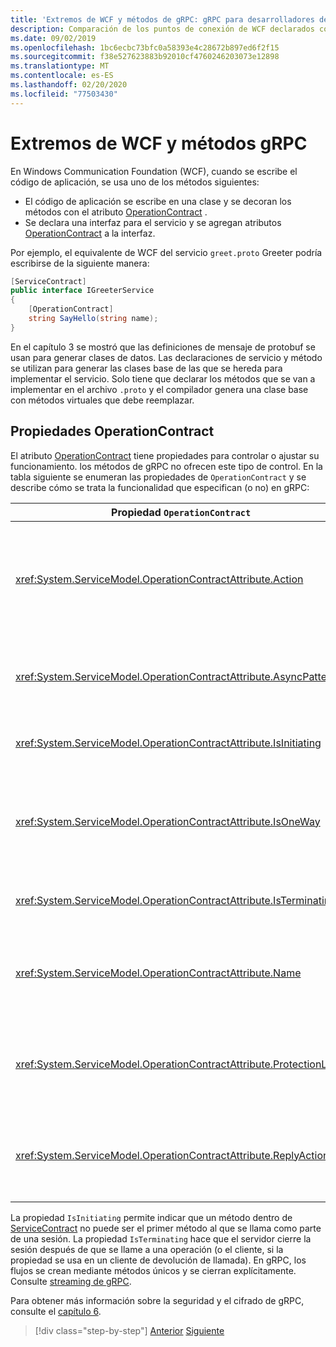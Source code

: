 ```yaml
---
title: 'Extremos de WCF y métodos de gRPC: gRPC para desarrolladores de WCF'
description: Comparación de los puntos de conexión de WCF declarados con los atributos ServiceContract y OperationContract, y los métodos gRPC declarados en protobuf
ms.date: 09/02/2019
ms.openlocfilehash: 1bc6ecbc73bfc0a58393e4c28672b897ed6f2f15
ms.sourcegitcommit: f38e527623883b92010cf4760246203073e12898
ms.translationtype: MT
ms.contentlocale: es-ES
ms.lasthandoff: 02/20/2020
ms.locfileid: "77503430"
---
```

# <a name="wcf-endpoints-and-grpc-methods"></a>Extremos de WCF y métodos gRPC

En Windows Communication Foundation (WCF), cuando se escribe el código de aplicación, se usa uno de los métodos siguientes:

- El código de aplicación se escribe en una clase y se decoran los métodos con el atributo [OperationContract](xref:System.ServiceModel.OperationContractAttribute) .
- Se declara una interfaz para el servicio y se agregan atributos [OperationContract](xref:System.ServiceModel.OperationContractAttribute) a la interfaz.

Por ejemplo, el equivalente de WCF del servicio `greet.proto` Greeter podría escribirse de la siguiente manera:

```csharp
[ServiceContract]
public interface IGreeterService
{
    [OperationContract]
    string SayHello(string name);
}
```

En el capítulo 3 se mostró que las definiciones de mensaje de protobuf se usan para generar clases de datos. Las declaraciones de servicio y método se utilizan para generar las clases base de las que se hereda para implementar el servicio. Solo tiene que declarar los métodos que se van a implementar en el archivo `.proto` y el compilador genera una clase base con métodos virtuales que debe reemplazar.

## <a name="operationcontract-properties"></a>Propiedades OperationContract

El atributo [OperationContract](xref:System.ServiceModel.OperationContractAttribute) tiene propiedades para controlar o ajustar su funcionamiento. los métodos de gRPC no ofrecen este tipo de control. En la tabla siguiente se enumeran las propiedades de `OperationContract` y se describe cómo se trata la funcionalidad que especifican (o no) en gRPC:

| Propiedad `OperationContract` | gRPC                                             |
| ---------------------------- | ------------------------------------------------ |
| <xref:System.ServiceModel.OperationContractAttribute.Action>             | Un URI identifica la operación. gRPC usa el nombre de `package`, `service`y `rpc` del archivo de `.proto`. |
| <xref:System.ServiceModel.OperationContractAttribute.AsyncPattern>       | Todos los métodos de servicio de gRPC devuelven objetos `Task`. |
| <xref:System.ServiceModel.OperationContractAttribute.IsInitiating>       | Vea el párrafo que aparece después de esta tabla. |
| <xref:System.ServiceModel.OperationContractAttribute.IsOneWay>           | Los métodos de gRPC unidireccionales devuelven `Empty` resultados o utilizan el streaming de cliente. |
| <xref:System.ServiceModel.OperationContractAttribute.IsTerminating>      | Vea el párrafo que aparece después de esta tabla. |
| <xref:System.ServiceModel.OperationContractAttribute.Name>               | Esta propiedad está relacionada con SOAP y no tiene ningún significado en gRPC. |
| <xref:System.ServiceModel.OperationContractAttribute.ProtectionLevel>    | No hay cifrado de mensajes. El cifrado de red se controla en el nivel de transporte (TLS sobre HTTP/2). |
| <xref:System.ServiceModel.OperationContractAttribute.ReplyAction>        | Esta propiedad está relacionada con SOAP y no tiene ningún significado en gRPC. |

La propiedad `IsInitiating` permite indicar que un método dentro de [ServiceContract](xref:System.ServiceModel.ServiceContractAttribute) no puede ser el primer método al que se llama como parte de una sesión. La propiedad `IsTerminating` hace que el servidor cierre la sesión después de que se llame a una operación (o el cliente, si la propiedad se usa en un cliente de devolución de llamada). En gRPC, los flujos se crean mediante métodos únicos y se cierran explícitamente. Consulte [streaming de gRPC](rpc-types.md#grpc-streaming).

Para obtener más información sobre la seguridad y el cifrado de gRPC, consulte el [capítulo 6](security.md).

>[!div class="step-by-step"]
>[Anterior](wcf-services-to-grpc-comparison.md)
>[Siguiente](wcf-bindings.md)
